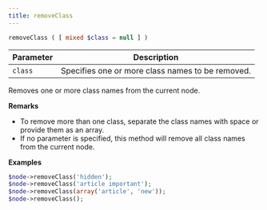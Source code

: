 ```yaml
---
title: removeClass
---
```


```php
removeClass ( [ mixed $class = null ] )
```

| Parameter | Description
| --------- | -----------
| `class`   | Specifies one or more class names to be removed.

Removes one or more class names from the current node.

**Remarks**

* To remove more than one class, separate the class names with space or provide them as an array.
* If no parameter is specified, this method will remove all class names from the current node.

**Examples**

```php
$node->removeClass('hidden');
$node->removeClass('article important');
$node->removeClass(array('article', 'new'));
$node->removeClass();
```